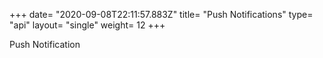 +++
date= "2020-09-08T22:11:57.883Z"
title= "Push Notifications"
type= "api"
layout= "single"
weight= 12
+++

Push Notification